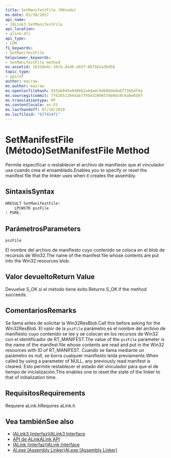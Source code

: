 ```yaml
---
title: SetManifestFile (Método)
ms.date: 03/30/2017
api_name:
- IALink3.SetManifestFile
api_location:
- alink.dll
api_type:
- COM
f1_keywords:
- SetManifestFile
helpviewer_keywords:
- SetManifestFile method
ms.assetid: 1b33de4c-19cb-4a36-a93f-8675b2a36d58
topic_type:
- apiref
author: mairaw
ms.author: mairaw
ms.openlocfilehash: 825bb945e0d8662a4dadc9d688de6a677165df4a
ms.sourcegitcommit: 7f616512044ab7795e32806578e8dc0c6a0e038f
ms.translationtype: MT
ms.contentlocale: es-ES
ms.lasthandoff: 07/10/2019
ms.locfileid: "67741471"
---
```

# <a name="setmanifestfile-method"></a><span data-ttu-id="7beb4-102">SetManifestFile (Método)</span><span class="sxs-lookup"><span data-stu-id="7beb4-102">SetManifestFile Method</span></span>
<span data-ttu-id="7beb4-103">Permite especificar o restablecer el archivo de manifiesto que el vinculador usa cuando crea el ensamblado.</span><span class="sxs-lookup"><span data-stu-id="7beb4-103">Enables you to specify or reset the manifest file that the linker uses when it creates the assembly.</span></span>  
  
## <a name="syntax"></a><span data-ttu-id="7beb4-104">Sintaxis</span><span class="sxs-lookup"><span data-stu-id="7beb4-104">Syntax</span></span>  
  
```cpp  
HRESULT SetManifestFile(  
    LPCWSTR pszFile  
) PURE;  
```  
  
## <a name="parameters"></a><span data-ttu-id="7beb4-105">Parámetros</span><span class="sxs-lookup"><span data-stu-id="7beb4-105">Parameters</span></span>  
 `pszFile`  
  
 <span data-ttu-id="7beb4-106">El nombre del archivo de manifiesto cuyo contenido se coloca en el blob de recursos de Win32.</span><span class="sxs-lookup"><span data-stu-id="7beb4-106">The name of the manifest file whose contents are put into the Win32 resources blob.</span></span>  
  
## <a name="return-value"></a><span data-ttu-id="7beb4-107">Valor devuelto</span><span class="sxs-lookup"><span data-stu-id="7beb4-107">Return Value</span></span>  
 <span data-ttu-id="7beb4-108">Devuelve S_OK si el método tiene éxito.</span><span class="sxs-lookup"><span data-stu-id="7beb4-108">Returns S_OK if the method succeeds.</span></span>  
  
## <a name="remarks"></a><span data-ttu-id="7beb4-109">Comentarios</span><span class="sxs-lookup"><span data-stu-id="7beb4-109">Remarks</span></span>  
 <span data-ttu-id="7beb4-110">Se llama antes de solicitar la Win32ResBlob.</span><span class="sxs-lookup"><span data-stu-id="7beb4-110">Call this before asking for the Win32ResBlob.</span></span> <span data-ttu-id="7beb4-111">El valor de la `pszFile` parámetro es el nombre del archivo de manifiesto cuyo contenido se lee y se colocan en los recursos de Win32 con el identificador de RT_MANIFEST.</span><span class="sxs-lookup"><span data-stu-id="7beb4-111">The value of the `pszFile` parameter is the name of the manifest file whose contents are read and put in the Win32 resources with ID of RT_MANIFEST.</span></span> <span data-ttu-id="7beb4-112">Cuando se llama mediante un parámetro es null, se borra cualquier manifiesto leída previamente.</span><span class="sxs-lookup"><span data-stu-id="7beb4-112">When called by using a parameter of NULL, any previously read manifest is cleared.</span></span> <span data-ttu-id="7beb4-113">Esto permite restablecer el estado del vinculador para que el de tiempo de inicialización.</span><span class="sxs-lookup"><span data-stu-id="7beb4-113">This enables one to reset the state of the linker to that of initialization time.</span></span>  
  
## <a name="requirements"></a><span data-ttu-id="7beb4-114">Requisitos</span><span class="sxs-lookup"><span data-stu-id="7beb4-114">Requirements</span></span>  
 <span data-ttu-id="7beb4-115">Requiere aLink.h</span><span class="sxs-lookup"><span data-stu-id="7beb4-115">Requires aLink.h</span></span>  
  
## <a name="see-also"></a><span data-ttu-id="7beb4-116">Vea también</span><span class="sxs-lookup"><span data-stu-id="7beb4-116">See also</span></span>

- [<span data-ttu-id="7beb4-117">IALink3 (interfaz)</span><span class="sxs-lookup"><span data-stu-id="7beb4-117">IALink3 Interface</span></span>](../../../../docs/framework/unmanaged-api/alink/ialink3-interface.md)
- [<span data-ttu-id="7beb4-118">API de ALink</span><span class="sxs-lookup"><span data-stu-id="7beb4-118">ALink API</span></span>](../../../../docs/framework/unmanaged-api/alink/index.md)
- [<span data-ttu-id="7beb4-119">IALink (interfaz)</span><span class="sxs-lookup"><span data-stu-id="7beb4-119">IALink Interface</span></span>](../../../../docs/framework/unmanaged-api/alink/ialink-interface.md)
- [<span data-ttu-id="7beb4-120">Al.exe (Assembly Linker)</span><span class="sxs-lookup"><span data-stu-id="7beb4-120">Al.exe (Assembly Linker)</span></span>](../../../../docs/framework/tools/al-exe-assembly-linker.md)

